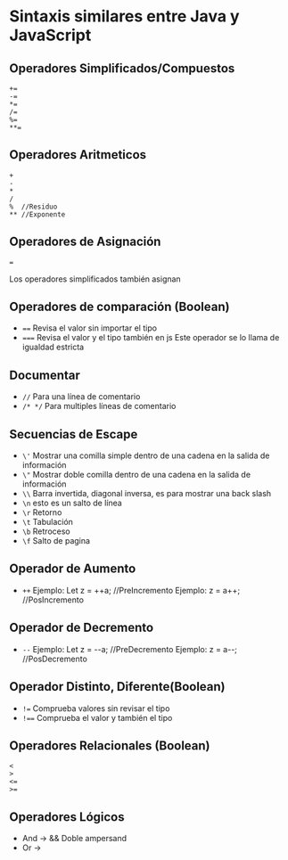 # Sintaxis similares entre Java y JavaScript
## Operadores Simplificados/Compuestos
```
+=
-=
*=
/=
%=
**=
```
## Operadores Aritmeticos
```
+
-
*
/
%  //Residuo
** //Exponente
```
## Operadores de Asignación
```
=
```
Los operadores simplificados también asignan

## Operadores de comparación (Boolean)
- `==` Revisa el valor sin importar el tipo
- `===` Revisa el valor y el tipo también en js
Este operador se lo llama de igualdad estricta

## Documentar
- `//` Para una línea de comentario
- `/* */`  Para multiples líneas de comentario

## Secuencias de Escape
- `\'`  Mostrar una comilla simple dentro de una cadena en la salida de información
- `\"`  Mostrar doble comilla dentro de una cadena en la salida de información
- `\\`  Barra invertida, diagonal inversa, es para mostrar una back slash
- `\n`  esto es un salto de línea
- `\r`  Retorno
- `\t`  Tabulación
- `\b`  Retroceso
- `\f`  Salto de pagina

## Operador de Aumento
- `++`
Ejemplo: Let z = ++a; //PreIncremento
Ejemplo: z = a++; //PosIncremento

## Operador de Decremento
- `--`
Ejemplo: Let z = --a; //PreDecremento
Ejemplo: z = a--; //PosDecremento

## Operador Distinto, Diferente(Boolean)
- `!=` Comprueba valores sin revisar el tipo
- `!==` Comprueba el valor y también el tipo

## Operadores Relacionales (Boolean)
```
<
>
<=
>=
```
## Operadores Lógicos
- And  -> && Doble ampersand
- Or   -> 